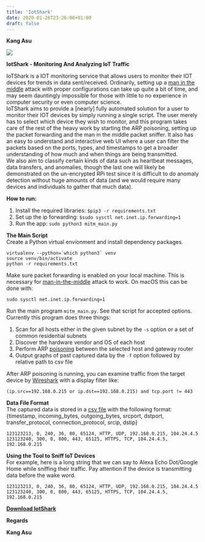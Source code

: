 ```yaml
---
title: 'IotShark'
date: 2020-01-26T23:26:00+01:00
draft: false
---
```


**Kang Asu**

[![](https://1.bp.blogspot.com/-kEPGxQPxk08/XhU3z7sr_FI/AAAAAAAARY4/9pJ8oP3XbrEhffB8Piz43X5HsfRhGjfzACNcBGAsYHQ/s640/iot-net.png)](https://1.bp.blogspot.com/-kEPGxQPxk08/XhU3z7sr_FI/AAAAAAAARY4/9pJ8oP3XbrEhffB8Piz43X5HsfRhGjfzACNcBGAsYHQ/s1600/iot-net.png)

**IotShark - Monitoring And Analyzing IoT Traffic**

  

  
IoTShark is a IOT monitoring service that allows users to monitor their IOT devices for trends in data sent/received. Ordinarily, setting up a [man in the middle](https://www.kitploit.com/search/label/Man%20In%20The%20Middle "man in the middle") attack with proper configurations can take up quite a bit of time, and may seem dauntingly impossible for those with little to no experience in computer security or even computer science.  
IoTShark aims to provide a \[nearly\] fully automated solution for a user to monitor their IOT devices by simply running a single script. The user merely has to select which device they wish to monitor, and this program takes care of the rest of the heavy work by starting the ARP poisoning, setting up the packet forwarding and the man in the middle packet sniffer. It also has an easy to understand and interactive web UI where a user can filter the packets based on the ports, types, and timestamps to get a broader understanding of how much and when things are being transmitted.  
We also aim to classify certain kinds of data such as heartbeat messages, data transfers, and anomalies, though the last one will likely be demonstrated on the un-encrypted RPi test since it is difficult to do anomaly detection without huge amounts of data (and we would require many devices and individuals to gather that much data).

  
**How to run:**

1.  Install the required libraries: `$pip3 -r requirements.txt`
2.  Set up the ip forwarding: `$sudo sysctl net.inet.ip.forwarding=1`
3.  Run the app: `sudo python3 mitm_main.py`

  
**The Main Script**  
Create a Python virtual envionment and install dependency packages.

```
virtualenv --python=`which python3` venv  
source venv/bin/activate  
python -r requirements.txt
```

Make sure packet forwarding is enabled on your local machine. This is necessary for [man-in-the-middle](https://www.kitploit.com/search/label/Man-in-the-Middle "man-in-the-middle") attack to work. On macOS this can be done with:

```
sudo sysctl net.inet.ip.forwarding=1
```

Run the main program `mitm_main.py`. See that script for accepted options.  
Currently this program does three things:

1.  Scan for all hosts either in the given subnet by the `-s` option or a set of common residential subnets
2.  Discover the hardware vendor and OS of each host
3.  Perform ARP [poisoning](https://www.kitploit.com/search/label/Poisoning "poisoning") between the selected host and gateway router
4.  Output graphs of past captured data by the `-f` option followed by relative path to csv file

After ARP poisoning is running, you can examine traffic from the target device by [Wireshark](https://www.kitploit.com/search/label/Wireshark "Wireshark") with a display filter like:

```
(ip.src==192.168.0.215 or ip.dst==192.168.0.215) and tcp.port != 443
```

  
**Data File Format**  
The captured data is stored in a [csv file](https://www.kitploit.com/search/label/CSV%20File "csv file") with the following format:  
{timestamp, incoming\_bytes, outgoing\_bytes, srcport, dstport, transfer\_protocol, connection\_protocol, srcip, dstip}

```
123123213, 0, 240, 36, 80, 65124, HTTP, UDP, 192.168.0.215, 104.24.4.5  123123240, 300, 0, 800, 443, 65125, HTTPS, TCP, 104.24.4.5, 192.168.0.215 
```

  
**Using the Tool to Sniff IoT Devices**  
For example, here is a long string that we can say to Alexa Echo Dot/Google Home while sniffing their traffic. Pay attention if the device is transmitting data before the wake word.

```
123123213, 0, 240, 36, 80, 65124, HTTP, UDP, 192.168.0.215, 104.24.4.5  
123123240, 300, 0, 800, 443, 65125, HTTPS, TCP, 104.24.4.5, 192.168.0.215
```

  

**[Download IotShark](http://ellevolaw.com/3sTb "Download IotShark")**

**Regards**

**Kang Asu**